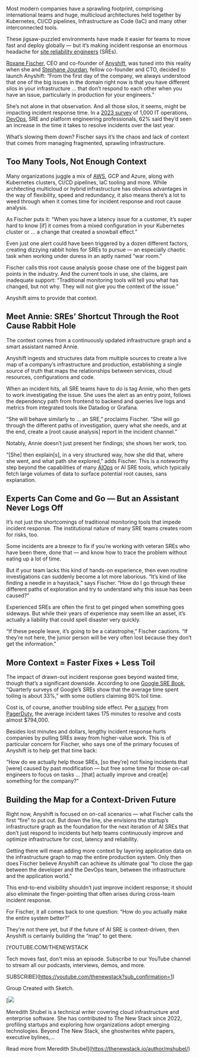 Most modern companies have a sprawling footprint, comprising international teams and huge, multicloud architectures held together by Kubernetes, CI/CD pipelines, Infrastructure as Code (IaC) and many other interconnected tools.

These jigsaw-puzzled environments have made it easier for teams to move fast and deploy globally — but it’s making incident response an enormous headache for [site reliability engineers](https://thenewstack.io/practical-guidance-for-first-time-site-reliability-engineers/) (SREs).

[Roxane Fischer](https://www.linkedin.com/in/roxane-fischer-92a52414b/), CEO and co-founder of [Anyshift](https://www.anyshift.io/sre-experts), was tuned into this reality when she and [Stephane Jourdan](https://www.linkedin.com/in/stephanejourdan/), fellow co-founder and CTO, decided to launch Anyshift: “From the first day of the company, we always understood that one of the big issues in the domain right now is that you have different silos in your infrastructure … that don’t respond to each other when you have an issue, particularly in production for your engineers.”

She’s not alone in that observation. And all those silos, it seems, might be impacting incident response time. In a [2023 survey](https://devops.com/it-service-incidents-are-becoming-more-frequent-survey-says/?utm_source=chatgpt.com) of 1,000 IT operations, [DevOps](https://thenewstack.io/multipass-fast-scriptable-ubuntu-vms-for-modern-devops/), SRE and platform engineering professionals, 62% said they’d seen an increase in the time it takes to resolve incidents over the last year.

What’s slowing them down? Fischer says it’s the chaos and lack of context that comes from managing fragmented, sprawling infrastructure.

## Too Many Tools, Not Enough Context

Many organizations juggle a mix of [AWS](https://aws.amazon.com/?utm_content=inline+mention), GCP and Azure, along with Kubernetes clusters, CI/CD pipelines, IaC tooling and more. While architecting multicloud or hybrid infrastructure has obvious advantages in the way of flexibility, speed and redundancy, it also means there’s a lot to weed through when it comes time for incident response and root cause analysis.

As Fischer puts it: “When you have a latency issue for a customer, it’s super hard to know [if] it comes from a mixed configuration in your Kubernetes cluster or … a change that created a snowball effect.”

Even just one alert could have been triggered by a dozen different factors, creating dizzying rabbit holes for SREs to pursue — an especially chaotic task when working under duress in an aptly named “war room.”

Fischer calls this root cause analysis goose chase one of the biggest pain points in the industry. And the current tools in use, she claims, are inadequate support: “Traditional monitoring tools will tell you what has changed, but not why. They will not give you the context of the issue.”

Anyshift aims to provide that context.

## Meet Annie: SREs’ Shortcut Through the Root Cause Rabbit Hole

The context comes from a continuously updated infrastructure graph and a smart assistant named Annie.

Anyshift ingests and structures data from multiple sources to create a live map of a company’s infrastructure and production, establishing a single source of truth that maps the relationships between services, cloud resources, configurations and code.

When an incident hits, all SRE teams have to do is tag Annie, who then gets to work investigating the issue. She uses the alert as an entry point, follows the dependency path from frontend to backend and queries live logs and metrics from integrated tools like Datadog or Grafana.

“She will behave similarly to … an SRE,” proclaims Fischer. “She will go through the different paths of investigation, query what she needs, and at the end, create a [root cause analysis] report in the incident channel.”

Notably, Annie doesn’t just present her findings; she shows her work, too.

“[She] then explain[s], in a very structured way, how she did that, where she went, and what path she explored,” adds Fischer. This is a noteworthy step beyond the capabilities of many [AIOps](https://thenewstack.io/sre-report-retrospectives-have-aiops-predictions-held-up/) or AI SRE tools, which typically fetch large volumes of data to surface potential root causes, sans explanation.

## Experts Can Come and Go — But an Assistant Never Logs Off

It’s not just the shortcomings of traditional monitoring tools that impede incident response. The institutional nature of many SRE teams creates room for risks, too.

Some incidents are a breeze to fix if you’re working with veteran SREs who have been there, done that — and know how to trace the problem without eating up a lot of time.

But if your team lacks this kind of hands-on experience, then even routine investigations can suddenly become a lot more laborious. “It’s kind of like finding a needle in a haystack,” says Fischer. “How do I go through these different paths of exploration and try to understand why this issue has been caused?”

Experienced SREs are often the first to get pinged when something goes sideways. But while their years of experience may seem like an asset, it’s actually a liability that could spell disaster very quickly.

“If these people leave, it’s going to be a catastrophe,” Fischer cautions. “If they’re not here, the junior person will be very often lost because they don’t get the information.”

## More Context = Faster Fixes + Less Toil

The impact of drawn-out incident response goes beyond wasted time, though that’s a significant downside. According to one [Google SRE Book](https://sre.google/sre-book/eliminating-toil/#:~:text=Quarterly%20surveys%20of%20Google's%20SREs,to%20find%20satisfying%20engineering%20projects.), “Quarterly surveys of Google’s SREs show that the average time spent toiling is about 33%,” with some outliers claiming 80% toil time.

Cost is, of course, another troubling side effect. Per [a survey](https://www.pagerduty.com/newsroom/study-cost-of-incidents/?utm_source=chatgpt.com) from [PagerDuty](https://www.pagerduty.com/?utm_content=inline+mention), the average incident takes 175 minutes to resolve and costs almost $794,000.

Besides lost minutes and dollars, lengthy incident response hurts companies by pulling SREs away from higher-value work. This is of particular concern for Fischer, who says one of the primary focuses of Anyshift is to help get that time back:

“How do we actually help those SREs, [so they’re] not fixing incidents that [were] caused by past modification — but free some time for those on-call engineers to focus on tasks … [that] actually improve and creat[e] something for the company?”

## Building the Map for a Context-Driven Future

Right now, Anyshift is focused on on-call scenarios — what Fischer calls the first “fire” to put out. But down the line, she envisions the startup’s infrastructure graph as the foundation for the next iteration of AI SREs that don’t just respond to incidents but help teams continuously improve and optimize infrastructure for cost, latency and reliability.

Getting there will mean adding more context by layering application data on the infrastructure graph to map the entire production system. Only then does Fischer believe Anyshift can achieve its ultimate goal “to close the gap between the developer and the DevOps team, between the infrastructure and the application world.”

This end-to-end visibility shouldn’t just improve incident response; it should also eliminate the finger-pointing that often arises during cross-team incident response.

For Fischer, it all comes back to one question: “How do you actually make the entire system better?”

They’re not there yet, but if the future of AI SRE is context-driven, then Anyshift is certainly building the “map” to get there.

[YOUTUBE.COM/THENEWSTACK

Tech moves fast, don't miss an episode. Subscribe to our YouTube
channel to stream all our podcasts, interviews, demos, and more.

SUBSCRIBE](https://youtube.com/thenewstack?sub_confirmation=1)

Group
Created with Sketch.

[![](https://thenewstack.io/wp-content/uploads/2025/09/53f49f49-cropped-35fc143f-meredith-shubel-2-600x600.jpg)

Meredith Shubel is a technical writer covering cloud infrastructure and enterprise software. She has contributed to The New Stack since 2022, profiling startups and exploring how organizations adopt emerging technologies. Beyond The New Stack, she ghostwrites white papers, executive bylines,...

Read more from Meredith Shubel](https://thenewstack.io/author/mshubel/)